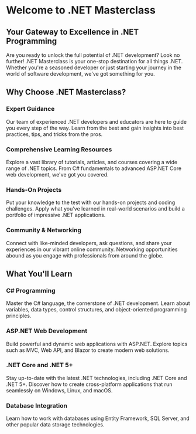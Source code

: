 # **Welcome to .NET Masterclass**

## **Your Gateway to Excellence in .NET Programming**

Are you ready to unlock the full potential of .NET development? Look no further! .NET Masterclass is your one-stop destination for all things .NET. Whether you're a seasoned developer or just starting your journey in the world of software development, we've got something for you.

## **Why Choose .NET Masterclass?**

### **Expert Guidance**

Our team of experienced .NET developers and educators are here to guide you every step of the way. Learn from the best and gain insights into best practices, tips, and tricks from the pros.

### **Comprehensive Learning Resources**

Explore a vast library of tutorials, articles, and courses covering a wide range of .NET topics. From C# fundamentals to advanced ASP.NET Core web development, we've got you covered.

### **Hands-On Projects**

Put your knowledge to the test with our hands-on projects and coding challenges. Apply what you've learned in real-world scenarios and build a portfolio of impressive .NET applications.

### **Community & Networking**

Connect with like-minded developers, ask questions, and share your experiences in our vibrant online community. Networking opportunities abound as you engage with professionals from around the globe.

## **What You'll Learn**

### **C# Programming**

Master the C# language, the cornerstone of .NET development. Learn about variables, data types, control structures, and object-oriented programming principles.

### **ASP.NET Web Development**

Build powerful and dynamic web applications with ASP.NET. Explore topics such as MVC, Web API, and Blazor to create modern web solutions.

### **.NET Core and .NET 5+**

Stay up-to-date with the latest .NET technologies, including .NET Core and .NET 5+. Discover how to create cross-platform applications that run seamlessly on Windows, Linux, and macOS.

### **Database Integration**

Learn how to work with databases using Entity Framework, SQL Server, and other popular data storage technologies.